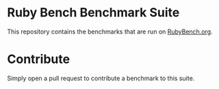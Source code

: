 # Ruby Bench Benchmark Suite

This repository contains the benchmarks that are run on [RubyBench.org](http://rubybench.org/).

# Contribute
Simply open a pull request to contribute a benchmark to this suite.
